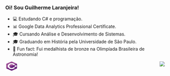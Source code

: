 ### Oi! Sou Guilherme Laranjeira!


- 💻 Estudando C# e programação.
- 📊 Google Data Analytics Professional Certificate.
- 🎓 Cursando Análise e Desenvolvimento de Sistemas.
- 🎓 Graduando em História pela Universidade de São Paulo.
- 🥉 Fun fact: Fui medalhista de bronze na Olimpíada Brasileira de Astronomia!

<div>
  <img align="left" alt="Gui-Csharp" height="30" width="40" src="https://raw.githubusercontent.com/devicons/devicon/master/icons/csharp/csharp-original.svg">
  <a href="https://www.linkedin.com/in/guilherme-laranjeira-rodrigues/" target="_blank"><img align = "right" src="https://img.shields.io/badge/-LinkedIn-%230077B5?style=for-the-badge&logo=linkedin&logoColor=white" target="_blank"></a>
 
</div>

